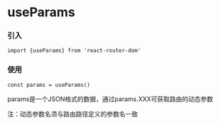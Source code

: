 # useParams

### 引入

`import {useParams} from 'react-router-dom'`



### 使用

`const params = useParams()`

params是一个JSON格式的数据，通过params.XXX可获取路由的动态参数

注：动态参数名须与路由路径定义的参数名一致